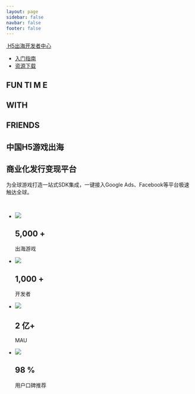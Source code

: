 ```yaml
---
layout: page
sidebar: false
navbar: false
footer: false
---
```

<nav class="fixed w-full top-0" id="sdk-nav">
  <div class="max-w-[1200px] flex justify-between m-auto py-3 text-white font-bold" style="max-width: 1200px">
    <a class="flex items-center" href="/">
      <img class="h-14" src="/logo.jpg" alt="">
      <span class="text-2xl font-bold">H5出海开发者中心</span>
    </a>
    <ul class="flex gap-4 items-center">
      <li>
        <a href="/guide/unity-guide">入门指南</a>
      </li>
      <li>
        <a href="">资源下载</a>
      </li>
    </ul>
  </div>
</nav>
<section class="p-20"
  style="background-image: url('https://images.pexels.com/photos/2007647/pexels-photo-2007647.jpeg?auto=compress&cs=tinysrgb&w=600');">
 <div class="flex flex-col items-center justify-center text-white text-5xl font-bold gap-10 m-auto" style="max-width: 1200px">
  <h2>
    FUN TI <span class="text-yellow-500">M</span> E
  </h2>
  <h2>
    W<span class="text-green-500">I</span>TH
  </h2>
  <h2>
    FRI<span class="text-blue-500">E</span>NDS
  </h2>
  <h2>
    中国H5游戏出海
  </h2>
  <h2>
    商业化发行变现平台
  </h2>
  <p class="text-xl">为全球游戏打造一站式SDK集成，一键接入Google Ads、Facebook等平台极速触达全球。</p>


  <div class="grid md:grid-cols-4 justify-between gap-10">
    <img class="" src="/images/javascript.webp" alt="">
    <img src="/images/laya.webp" alt="">
    <img src="/images/cocos.webp" alt="">
    <img src="/images/unity.webp" alt="">
  </div>

  <div class="bg-white p-10 py-16 text-black shadow-[rgba(7,_65,_210,_0.1)_0px_9px_30px]  w-full  ">
    <ul class="grid md:grid-cols-4 items-center justify-between gap-10">
      <li class="flex gap-4">
        <img class="w-1/3" src="https://minigamecloud.com/_next/image?url=%2Fimages%2Fbrand-icon-1.png&w=256&q=75">
        <div>
          <h2 class="text-2xl font-bold">5,000 +</h2>
          <p class="text-xl">出海游戏</p>
        </div>
      </li>
      <li class="flex gap-4">
        <img class="w-1/3" src="https://minigamecloud.com/_next/image?url=%2Fimages%2Fbrand-icon-1.png&w=256&q=75">
        <div class="flex-1">
          <h2 class="text-2xl font-bold"> 1,000 +</h2>
          <p class="text-xl">开发者</p>
        </div>
      </li>
      <li class="flex gap-4">
        <img class="w-1/3" src="https://minigamecloud.com/_next/image?url=%2Fimages%2Fbrand-icon-1.png&w=256&q=75">
        <div>
          <h2 class="text-2xl font-bold">2 亿+</h2>
          <p class="text-xl">MAU</p>
        </div>
      </li>
      <li class="flex gap-4">
        <img class="w-1/3" src="https://minigamecloud.com/_next/image?url=%2Fimages%2Fbrand-icon-1.png&w=256&q=75">
        <div>
          <h2 class="text-2xl font-bold">98 %</h2>
          <p class="text-xl"> 用户口碑推荐</p>
        </div>
      </li>
    </ul>

  </div>
  </div>
</section>
<div class="flex justify-center items-center h-screen" style="background-color: #f5f5f5"></div>


<script>

  document.addEventListener('scroll', function (e) {
    const sdk_nav = document.getElementById('sdk-nav')
    sdk_nav.classList.add('card-sdk-nav')
    // 如果回到顶部 删除背景颜色
    if (window.scrollY === 0) {
      sdk_nav.classList.remove('card-sdk-nav')
    }
  })

</script>

<style>
  .card-sdk-nav {
    background: rgba(1, 1, 1, .7);
    -webkit-backdrop-filter: blur(10px);
    backdrop-filter: blur(10px);
  }
  .VPLocalNav {
    display: none;
  }
</style>
